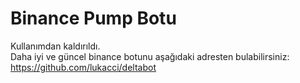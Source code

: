 # Binance Pump Botu
Kullanımdan kaldırıldı. 
<br />Daha iyi ve güncel binance botunu aşağıdaki adresten bulabilirsiniz:
<br />https://github.com/lukacci/deltabot
